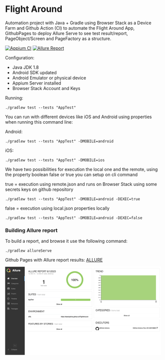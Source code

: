 # Flight Around 

Automation project with Java + Gradle using Browser Stack as a Device Farm and Github Action (CI) to automate the Flight Around App, GithubPages to deploy Allure Serve to see test result/report, PageObject/Screen and PageFactory as a structure.

[![Appium CI](https://github.com/tassioplima/FlightAround/actions/workflows/browserstack.yml/badge.svg)](https://github.com/tassioplima/FlightAround/actions)
[![Allure Report](https://img.shields.io/badge/Allure%20Report-deployed-yellowgreen)](https://tassioplima.github.io/FlightAround/)

Configuration:

- Java JDK 1.8
- Android SDK updated
- Android Emulator or physical device
- Appium Server installed 
- Browser Stack Account and Keys

Running:

```
./gradlew test --tests "AppTest"
```

You can run with different devices like iOS and Android using properties when running this command line:

Android:

```
./gradlew test --tests "AppTest" -DMOBILE=android
```

iOS:

```
./gradlew test --tests "AppTest" -DMOBILE=ios
```
We have two possibilities for execution the local one and the remote, using the property boolean false or true you can setup on cli command


true = execution using  remote.json and runs on Browser Stack using some secrets keys on github repository

```
./gradlew test --tests "AppTest" -DMOBILE=android -DEXEC=true
```

false = execution using local.json  properties locally

```
./gradlew test --tests "AppTest" -DMOBILE=android -DEXEC=false
```

### Building Allure report

To build a report, and browse it use the following command:

```
./gradlew allureServe
```

Github Pages with Allure report results: [ALLURE](https://tassioplima.github.io/FlightAround/)

![img.png](img/img.png)
